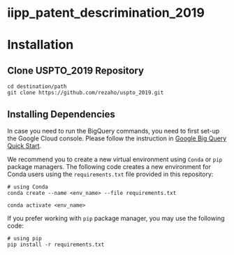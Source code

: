 # iipp_patent_descrimination_2019


# Installation

## Clone USPTO_2019 Repository
```
cd destination/path
git clone https://github.com/rezaho/uspto_2019.git
````

## Installing Dependencies
In case you need to run the BigQuery commands, you need to first set-up the Google Cloud console. Please follow the instruction in [Google Big Query Quick Start](https://cloud.google.com/bigquery/docs/quickstarts/quickstart-client-libraries#client-libraries-install-python).

We recommend you to create a new virtual environment using `Conda` or `pip` package managers.
The following code creates a new environment for Conda users using the `requirements.txt` file provided in this repository:
```
# using Conda
conda create --name <env_name> --file requirements.txt

conda activate <env_name>
````
If you prefer working with `pip` package manager, you may use the following code:
```
# using pip
pip install -r requirements.txt

```
